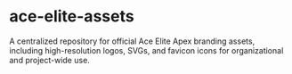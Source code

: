 # ace-elite-assets
A centralized repository for official Ace Elite Apex branding assets, including high-resolution logos, SVGs, and favicon icons for organizational and project-wide use.
